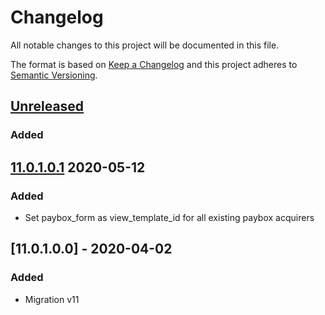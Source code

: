 # Changelog
All notable changes to this project will be documented in this file.

The format is based on [Keep a Changelog](http://keepachangelog.com/en/1.0.0/)
and this project adheres to [Semantic Versioning](http://semver.org/spec/v2.0.0.html).

## [Unreleased]
### Added

## [11.0.1.0.1] 2020-05-12
### Added
 - Set paybox_form as view_template_id for all existing paybox acquirers

## [11.0.1.0.0] - 2020-04-02
### Added
- Migration v11

[11.0.1.0.1]: https://github.com/Horanet/payment_paybox/compare/11.0.1.0.0...11.0.1.0.1
[Unreleased]: https://github.com/Horanet/payment_paybox/compare/11.0.1.0.1...dev-11.0